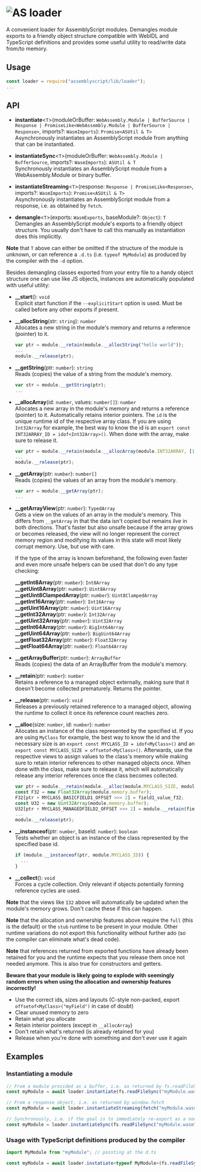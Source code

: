 ![AS](https://avatars1.githubusercontent.com/u/28916798?s=48) loader
======================

A convenient loader for AssemblyScript modules. Demangles module exports to a friendly object structure compatible with WebIDL and TypeScript definitions and provides some useful utility to read/write data from/to memory.

Usage
-----

```js
const loader = require("assemblyscript/lib/loader");
...
```

API
---

* **instantiate**<`T`>(moduleOrBuffer: `WebAssembly.Module | BufferSource | Response | PromiseLike<WebAssembly.Module | BufferSource | Response>`, imports?: `WasmImports`): `Promise<ASUtil & T>`<br />
  Asynchronously instantiates an AssemblyScript module from anything that can be instantiated.

* **instantiateSync**<`T`>(moduleOrBuffer: `WebAssembly.Module | BufferSource`, imports?: `WasmImports`): `ASUtil & T`<br />
  Synchronously instantiates an AssemblyScript module from a WebAssembly.Module or binary buffer.

* **instantiateStreaming**<`T`>(response: `Response | PromiseLike<Response>`, imports?: `WasmImports`): `Promise<ASUtil & T>`<br />
  Asynchronously instantiates an AssemblyScript module from a response, i.e. as obtained by `fetch`.

* **demangle**<`T`>(exports: `WasmExports`, baseModule?: `Object`): `T`<br />
  Demangles an AssemblyScript module's exports to a friendly object structure. You usually don't have to call this manually as instantiation does this implicitly.

**Note** that `T` above can either be omitted if the structure of the module is unknown, or can reference a `.d.ts` (i.e. `typeof MyModule`) as produced by the compiler with the `-d` option.

Besides demangling classes exported from your entry file to a handy object structure one can use like JS objects, instances are automatically populated with useful utility:

* **__start**(): `void`<br />
  Explicit start function if the `--explicitStart` option is used. Must be called before any other exports if present.

* **__allocString**(str: `string`): `number`<br />
  Allocates a new string in the module's memory and returns a reference (pointer) to it.

  ```ts
  var ptr = module.__retain(module.__allocString("hello world"));
  ...
  module.__release(ptr);
  ```

* **__getString**(ptr: `number`): `string`<br />
  Reads (copies) the value of a string from the module's memory.

  ```ts
  var str = module.__getString(ptr);
  ...
  ```

* **__allocArray**(id: `number`, values: `number[]`): `number`<br />
  Allocates a new array in the module's memory and returns a reference (pointer) to it.
  Automatically retains interior pointers. The `id` is the unique runtime id of the respective array class. If you are using `Int32Array` for example, the best way to know the id is an `export const INT32ARRAY_ID = idof<Int32Array>()`. When done with the array, make sure to release it.

  ```ts
  var ptr = module.__retain(module.__allocArray(module.INT32ARRAY, [1, 2, 3]));
  ...
  module.__release(ptr);
  ```

* **__getArray**(ptr: `number`): `number[]`<br />
  Reads (copies) the values of an array from the module's memory.

  ```ts
  var arr = module.__getArray(ptr);
  ...
  ```

* **__getArrayView**(ptr: `number`): `TypedArray`<br />
  Gets a view on the values of an array in the module's memory. This differs from `__getArray` in that the data isn't copied but remains *live* in both directions. That's faster but also unsafe because if the array grows or becomes released, the view will no longer represent the correct memory region and modifying its values in this state will most likely corrupt memory. Use, but use with care.

  If the type of the array is known beforehand, the following even faster and even more unsafe helpers can be used that don't do any type checking:

  **__getInt8Array**(ptr: `number`): `Int8Array`<br />
  **__getUint8Array**(ptr: `number`): `Uint8Array`<br />
  **__getUint8ClampedArray**(ptr: `number`): `Uint8ClampedArray`<br />
  **__getInt16Array**(ptr: `number`): `Int16Array`<br />
  **__getUint16Array**(ptr: `number`): `Uint16Array`<br />
  **__getInt32Array**(ptr: `number`): `Int32Array`<br />
  **__getUint32Array**(ptr: `number`): `Uint32Array`<br />
  **__getInt64Array**(ptr: `number`): `BigInt64Array`<br />
  **__getUint64Array**(ptr: `number`): `BigUint64Array`<br />
  **__getFloat32Array**(ptr: `number`): `Float32Array`<br />
  **__getFloat64Array**(ptr: `number`): `Float64Array`

* **__getArrayBuffer**(ptr: `number`): `ArrayBuffer`<br />
  Reads (copies) the data of an ArrayBuffer from the module's memory.

* **__retain**(ptr: `number`): `number`<br />
  Retains a reference to a managed object externally, making sure that it doesn't become collected prematurely. Returns the pointer.

* **__release**(ptr: `number`): `void`<br />
  Releases a previously retained reference to a managed object, allowing the runtime to collect it once its reference count reaches zero.

* **__alloc**(size: `number`, id: `number`): `number`<br />
  Allocates an instance of the class represented by the specified id. If you are using `MyClass` for example, the best way to know the id and the necessary size is an `export const MYCLASS_ID = idof<MyClass>()` and an `export const MYCLASS_SIZE = offsetof<MyClass>()`. Afterwards, use the respective views to assign values to the class's memory while making sure to retain interior references to other managed objects once. When done with the class, make sure to release it, which will automatically release any interior references once the class becomes collected.

  ```ts
  var ptr = module.__retain(module.__alloc(module.MYCLASS_SIZE, module.MYCLASS_ID));
  const F32 = new Float32Array(module.memory.buffer);
  F32[ptr + MYCLASS_BASICFIELD1_OFFSET >>> 2] = field1_value_f32;
  const U32 = new Uint32Array(module.memory.buffer);
  U32[ptr + MYCLASS_MANAGEDFIELD2_OFFSET >>> 2] = module.__retain(field2_value_ptr);
  ...
  module.__release(ptr);
  ```

* **__instanceof**(ptr: `number`, baseId: `number`): `boolean`<br />
  Tests whether an object is an instance of the class represented by the specified base id.

  ```ts
  if (module.__instanceof(ptr, module.MYCLASS_ID)) {
    ...
  }
  ```

* **__collect**(): `void`<br />
  Forces a cycle collection. Only relevant if objects potentially forming reference cycles are used.

**Note** that the views like `I32` above will automatically be updated when the module's memory grows. Don't cache these if this can happen.

**Note** that the allocation and ownership features above require the `full` (this is the default) or the `stub` runtime to be present in your module. Other runtime variations do not export this functionality without further ado (so the compiler can eliminate what's dead code).

**Note** that references returned from exported functions have already been retained for you and the runtime expects that you release them once not needed anymore. This is also true for constructors and getters.

**Beware that your module is likely going to explode with seemingly random errors when using the allocation and ownership features incorrectly!**

* Use the correct ids, sizes and layouts (C-style non-packed, export `offsetof<MyClass>("myField")` in case of doubt)
* Clear unused memory to zero
* Retain what you allocate
* Retain interior pointers (except in `__allocArray`)
* Don't retain what's returned (is already retained for you)
* Release when you're done with something and don't ever use it again

Examples
--------

### Instantiating a module

```js
// From a module provided as a buffer, i.e. as returned by fs.readFileSync
const myModule = await loader.instantiate(fs.readFileSync("myModule.wasm"), myImports);

// From a response object, i.e. as returned by window.fetch
const myModule = await loader.instantiateStreaming(fetch("myModule.wasm"), myImports);

// Synchronously, i.e. if the goal is to immediately re-export as a node module
const myModule = loader.instantiateSync(fs.readFileSync("myModule.wasm"), myImports);
```

### Usage with TypeScript definitions produced by the compiler

```ts
import MyModule from "myModule"; // pointing at the d.ts

const myModule = await loader.instatiate<typeof MyModule>(fs.readFileSync("myModule.wasm"), myImports);
```

